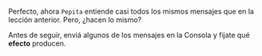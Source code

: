 Perfecto, ahora `Pepita` entiende casi todos los mismos mensajes que en la lección anterior. Pero, ¿hacen lo mismo?

Antes de seguir, enviá algunos de los mensajes en la Consola y fijate qué **efecto** producen.